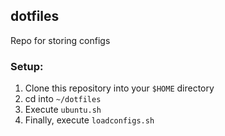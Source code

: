 ## dotfiles

Repo for storing configs

### Setup:
1. Clone this repository into your `$HOME` directory
2. cd into `~/dotfiles`
3. Execute `ubuntu.sh`
4. Finally, execute `loadconfigs.sh`
